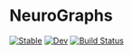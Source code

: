 # NeuroGraphs

[![Stable](https://img.shields.io/badge/docs-stable-blue.svg)](https://JuliaNeuroscience.github.io/NeuroGraphs.jl/stable)
[![Dev](https://img.shields.io/badge/docs-dev-blue.svg)](https://JuliaNeuroscience.github.io/NeuroGraphs.jl/dev)
[![Build Status](https://github.com/JuliaNeuroscience/NeuroGraphs.jl/workflows/CI/badge.svg)](https://github.com/JuliaNeuroscience/NeuroGraphs.jl/actions)
